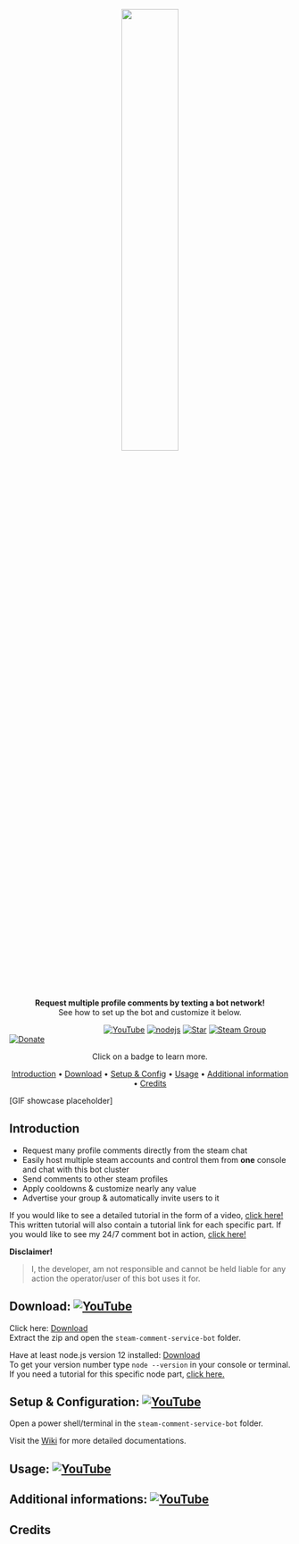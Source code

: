 <div align="center" markdown=1>
	<p align="center"><img width=45% src="https://3urobeat.zapto.org/steamlogo3.png"></p>
	<strong>Request multiple profile comments by texting a bot network!</strong>
	<br>See how to set up the bot and customize it below.<br>
	<p></p>
</div>

&nbsp;&nbsp;&nbsp;&nbsp;&nbsp;&nbsp;&nbsp;&nbsp;&nbsp;&nbsp;&nbsp;&nbsp;&nbsp;&nbsp;&nbsp;&nbsp;&nbsp;&nbsp;&nbsp;&nbsp;&nbsp;&nbsp;&nbsp;&nbsp;&nbsp;&nbsp;&nbsp;&nbsp;&nbsp;&nbsp;&nbsp;&nbsp;&nbsp;&nbsp;&nbsp;&nbsp;&nbsp;&nbsp;&nbsp;&nbsp;&nbsp;&nbsp;
[![YouTube](https://img.shields.io/badge/YouTube-Tutorial-red)](https://youtu.be/gmA-ccD05g4)
[![nodejs](https://img.shields.io/badge/node.js-v12-brightgreen)](https://nodejs.org/)
[![Star](https://img.shields.io/badge/-Give%20this%20repo%20a%20star!-yellow)](https://github.com/HerrEurobeat/steam-comment-service-bot)
[![Steam Group](https://img.shields.io/badge/Steam%20Group-Join!-blue)](https://steamcommunity.com/groups/3urobeatGroup)
[![Donate](https://img.shields.io/badge/donate-%241-orange)](https://www.paypal.com/cgi-bin/webscr?cmd=_s-xclick&hosted_button_id=VAVVKE4L962H6&source=url)
<p align="center">Click on a badge to learn more.</p>

<p align="center">
  <a href="#introduction">Introduction</a> •
  <a href="#download-">Download</a> •
  <a href="#setup-&-config-">Setup & Config</a> •
  <a href="#usage-">Usage</a> •
  <a href="#additional-informations-">Additional information</a> •
  <a href="#credits">Credits</a>
</p>
  
[GIF showcase placeholder]  
  
## **Introduction**  
* Request many profile comments directly from the steam chat  
* Easily host multiple steam accounts and control them from **one** console and chat with this bot cluster  
* Send comments to other steam profiles  
* Apply cooldowns & customize nearly any value  
* Advertise your group & automatically invite users to it  
  
If you would like to see a detailed tutorial in the form of a video, [click here!](https://www.youtube.com/watch?v=gmA-ccD05g4)  
This written tutorial will also contain a tutorial link for each specific part.
If you would like to see my 24/7 comment bot in action, [click here!](https://steamcommunity.com/id/3urobeatscommentbot)  
  
**Disclaimer!**  
>I, the developer, am not responsible and cannot be held liable for any action the operator/user of this bot uses it for.  
  
## **Download:** [![YouTube](https://img.shields.io/badge/YouTube-Tutorial%20section-red)](https://youtu.be/gmA-ccD05g4?t=12)  
Click here: [Download](https://github.com/HerrEurobeat/steam-comment-service-bot/archive/master.zip)  
Extract the zip and open the `steam-comment-service-bot` folder.  
  
Have at least node.js version 12 installed: [Download](https://nodejs.org)  
To get your version number type `node --version` in your console or terminal.  
If you need a tutorial for this specific node part, [click here.](https://youtu.be/gmA-ccD05g4?t=35)  
  
## **Setup & Configuration:** [![YouTube](https://img.shields.io/badge/YouTube-Tutorial%20section-red)](https://youtu.be/gmA-ccD05g4?t=111)  
Open a power shell/terminal in the `steam-comment-service-bot` folder.  
  
Visit the [Wiki](https://github.com/HerrEurobeat/steam-comment-service-bot/wiki) for more detailed documentations.

## **Usage:** [![YouTube](https://img.shields.io/badge/YouTube-Tutorial%20section-red)](https://youtu.be/gmA-ccD05g4?t=385)  

## **Additional informations:** [![YouTube](https://img.shields.io/badge/YouTube-Tutorial%20section-red)](https://youtu.be/gmA-ccD05g4?t=611)  

## **Credits**  
